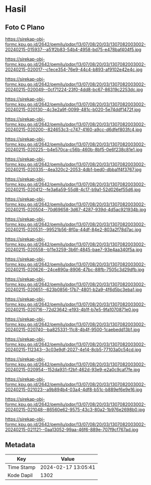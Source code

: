 # Hasil

## Foto C Plano

https://sirekap-obj-formc.kpu.go.id/2642/pemilu/pdpr/13/07/08/20/03/1307082003002-20240215-015937--a51f2b83-54b4-4958-bd75-e478baf404f5.jpg

https://sirekap-obj-formc.kpu.go.id/2642/pemilu/pdpr/13/07/08/20/03/1307082003002-20240215-020017--c1ece354-76e9-44c4-b893-af9102e42e4c.jpg

https://sirekap-obj-formc.kpu.go.id/2642/pemilu/pdpr/13/07/08/20/03/1307082003002-20240215-020049--0cf71224-23f0-4dd8-bc67-86319c2253dc.jpg

https://sirekap-obj-formc.kpu.go.id/2642/pemilu/pdpr/13/07/08/20/03/1307082003002-20240215-020130--4c3e2a9f-0099-481c-b020-5e74ddf1472f.jpg

https://sirekap-obj-formc.kpu.go.id/2642/pemilu/pdpr/13/07/08/20/03/1307082003002-20240215-020200--824653c3-c747-4160-a9cc-d6dfef803fc4.jpg

https://sirekap-obj-formc.kpu.go.id/2642/pemilu/pdpr/13/07/08/20/03/1307082003002-20240215-020225--b4e570ca-c56b-460b-8bf5-0e6f238c81e1.jpg

https://sirekap-obj-formc.kpu.go.id/2642/pemilu/pdpr/13/07/08/20/03/1307082003002-20240215-020335--4ea320c2-2053-4db1-bed0-dbba1f4f3767.jpg

https://sirekap-obj-formc.kpu.go.id/2642/pemilu/pdpr/13/07/08/20/03/1307082003002-20240215-020412--fe3a6a59-55d8-4c17-b9a1-52d026ef55d6.jpg

https://sirekap-obj-formc.kpu.go.id/2642/pemilu/pdpr/13/07/08/20/03/1307082003002-20240215-020504--70d69658-3d67-4287-939d-4d5ac921934b.jpg

https://sirekap-obj-formc.kpu.go.id/2642/pemilu/pdpr/13/07/08/20/03/1307082003002-20240215-020531--99521b56-8f0a-44df-84e2-803a2f78d7ac.jpg

https://sirekap-obj-formc.kpu.go.id/2642/pemilu/pdpr/13/07/08/20/03/1307082003002-20240215-020558--b11e3259-3b6f-4845-bae7-93e4aa340f5a.jpg

https://sirekap-obj-formc.kpu.go.id/2642/pemilu/pdpr/13/07/08/20/03/1307082003002-20240215-020626--24ce890a-8906-47bc-88fb-7505c3d29dfb.jpg

https://sirekap-obj-formc.kpu.go.id/2642/pemilu/pdpr/13/07/08/20/03/1307082003002-20240215-020651--623b0856-17b7-4801-b2a9-4f6d5bc3eba1.jpg

https://sirekap-obj-formc.kpu.go.id/2642/pemilu/pdpr/13/07/08/20/03/1307082003002-20240215-020716--72d23642-e193-4b1f-b7e5-9fa1070871e0.jpg

https://sirekap-obj-formc.kpu.go.id/2642/pemilu/pdpr/13/07/08/20/03/1307082003002-20240215-020740--ba825331-11c8-4b4f-9500-1caebedd13b1.jpg

https://sirekap-obj-formc.kpu.go.id/2642/pemilu/pdpr/13/07/08/20/03/1307082003002-20240215-112343--3c03e9df-2027-4e14-8cb5-77103a0c54cd.jpg

https://sirekap-obj-formc.kpu.go.id/2642/pemilu/pdpr/13/07/08/20/03/1307082003002-20240215-020954--152da931-f2bf-462d-93e9-e2a0c9caf7fe.jpg

https://sirekap-obj-formc.kpu.go.id/2642/pemilu/pdpr/13/07/08/20/03/1307082003002-20240215-021023--a9b894b4-03a4-4df8-b51c-b889ef6e9e16.jpg

https://sirekap-obj-formc.kpu.go.id/2642/pemilu/pdpr/13/07/08/20/03/1307082003002-20240215-021048--86560e62-9575-43c3-80a2-1b976e2698b0.jpg

https://sirekap-obj-formc.kpu.go.id/2642/pemilu/pdpr/13/07/08/20/03/1307082003002-20240215-021121--0aa13052-99aa-46f6-889e-707f9cf767ad.jpg


## Metadata

| Key        | Value               |
| ---------- | ------------------- |
| Time Stamp | 2024-02-17 13:05:41 |
| Kode Dapil | 1302                |



